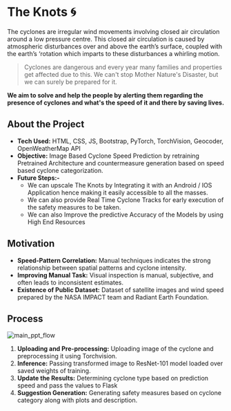 # The Knots 🌀

The cyclones are irregular wind movements involving closed air circulation around a low pressure centre. This closed air circulation is caused by atmospheric disturbances over and above the earth’s surface, coupled with the earth’s ‘rotation which imparts to these disturbances a whirling motion.

> Cyclones are dangerous and every year many families and properties get affected due to this. We can't stop Mother Nature's Disaster, but we can surely be prepared for it. 

**We aim to solve and help the people by alerting them regarding the presence of cyclones and what's the speed of it and there by saving lives.**

## About the Project
* **Tech Used:** HTML, CSS, JS, Bootstrap, PyTorch, TorchVision, Geocoder, OpenWeatherMap API
* **Objective:** Image Based Cyclone Speed Prediction by retraining Pretrained Architecture and countermeasure generation based on speed based cyclone categorization.
* **Future Steps:-**
  * We can upscale The Knots by Integrating it with an Android / IOS Application hence making it easily accessible to all the masses. 
  * We can also provide Real Time Cyclone Tracks for early execution of the safety measures to be taken.
  * We can also Improve the predictive Accuracy of the Models by using High End Resources 

## Motivation
* **Speed-Pattern Correlation:** Manual techniques indicates the strong relationship between spatial patterns and cyclone intensity.
* **Improving Manual Task:** Visual inspection is manual, subjective, and often leads to inconsistent estimates.
* **Existence of Public Dataset:** Dataset of satellite images and wind speed prepared by the NASA IMPACT team and Radiant Earth Foundation.

## Process
![main_ppt_flow](https://user-images.githubusercontent.com/43719685/122669848-bedb8580-d1dc-11eb-92ce-67ff348c3714.jpg)

1. **Uploading and Pre-processing:** Uploading image of the cyclone and preprocessing it using Torchvision.
2. **Inference:** Passing transformed image to ResNet-101 model loaded over saved weights of training.
3. **Update the Results:** Determining cyclone type based on prediction  speed  and pass the values to Flask
4. **Suggestion Generation:** Generating safety measures based on cyclone category along with plots and description.
